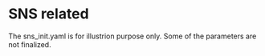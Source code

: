 # SNS related

The sns_init.yaml is for illustrion purpose only. Some of the parameters are not finalized. 